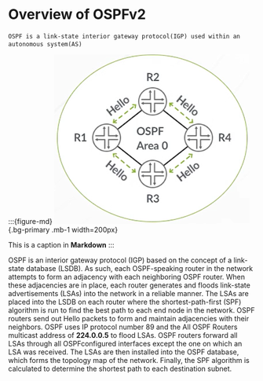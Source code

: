 # Overview of OSPFv2


```{admonition} OSPFv2 Review
OSPF is a link-state interior gateway protocol(IGP) used within an autonomous system(AS)
```
:::{figure-md}
![ospf](img/01.png){.bg-primary .mb-1 width=200px}

This is a caption in **Markdown**
:::


OSPF is an interior gateway protocol (IGP) based on the concept of a link-state database (LSDB). As such, each OSPF-speaking router in the network attempts to form an adjacency with each neighboring OSPF router. When these adjacencies are in place, each router generates and floods link-state advertisements (LSAs) into the network in a reliable manner.
The LSAs are placed into the LSDB on each router where the shortest-path-first (SPF) algorithm is run to find the best path to each end node in the network.
OSPF routers send out Hello packets to form and maintain adjacencies with their neighbors.
OSPF uses IP protocol number 89 and the All OSPF Routers multicast address of **224.0.0.5** to flood LSAs. OSPF routers forward all LSAs through all OSPFconfigured interfaces except the one on which an LSA was received.
The LSAs are then installed into the OSPF database, which forms the topology map of the network. Finally, the SPF algorithm is calculated to determine the shortest path to each destination subnet.